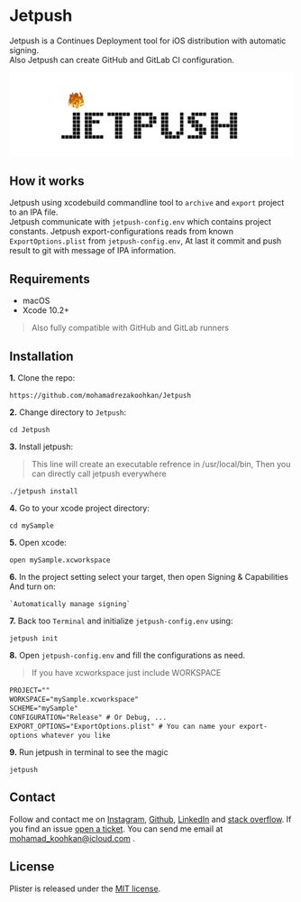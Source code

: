 # Jetpush
Jetpush is a Continues Deployment tool for iOS distribution with automatic signing.  
Also Jetpush can create GitHub and GitLab CI configuration.

<img src="https://github.com/mohamadrezakoohkan/Jetpush/blob/master/jetpush.gif">

## How it works
Jetpush using xcodebuild commandline tool to `archive` and `export` project to an IPA file.  
Jetpush communicate with `jetpush-config.env` which contains project constants.
Jetpush export-configurations reads from known `ExportOptions.plist` from `jetpush-config.env`, At last it commit and push result to git with message of IPA information.

## Requirements 
- macOS
- Xcode 10.2+

>  Also fully compatible with GitHub and GitLab runners

## Installation
**1.** Clone the repo:  

    https://github.com/mohamadrezakoohkan/Jetpush

**2.** Change directory to `Jetpush`:  
   
    cd Jetpush

**3.** Install jetpush:  

> This line will create an executable refrence in /usr/local/bin, Then you can directly call jetpush everywhere
   
    ./jetpush install 



**4.** Go to your xcode project directory:  
   
    cd mySample

**5.** Open xcode:  
 
    open mySample.xcworkspace

**6.** In the project setting select your target, then open Signing & Capabilities And turn on: 
    
    `Automatically manage signing`

**7.** Back too `Terminal` and initialize `jetpush-config.env` using:  

    jetpush init

**8.** Open `jetpush-config.env` and fill the configurations as need.
   
> If you have xcworkspace just include WORKSPACE  

    PROJECT=""
    WORKSPACE="mySample.xcworkspace"
    SCHEME="mySample"
    CONFIGURATION="Release" # Or Debug, ...
    EXPORT_OPTIONS="ExportOptions.plist" # You can name your export-options whatever you like

**9.** Run jetpush in terminal to see the magic 
    
    jetpush

## Contact
Follow and contact me on [Instagram](https://www.instagram.com/mohamadreza.codes/),  [Github](https://github.com/mohamadrezakoohkan), [LinkedIn](https://www.linkedin.com/in/mohammad-reza-koohkan-558306160/) and [stack overflow](https://stackoverflow.com/users/9706268/mohamad-reza-koohkan?tab=profile). If you find an issue [open a ticket](https://github.com/mohamadrezakoohkan/Jetpush/issues/new). You can send me email at mohamad_koohkan@icloud.com .

## License
Plister is released under the [MIT license](https://github.com/mohamadrezakoohkan/Jetpush/blob/master/LICENSE.md).

